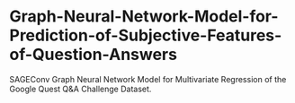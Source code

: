 # Graph-Neural-Network-Model-for-Prediction-of-Subjective-Features-of-Question-Answers
SAGEConv Graph Neural Network Model for Multivariate Regression of the Google Quest Q&amp;A Challenge Dataset.
